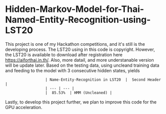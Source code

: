 # Hidden-Markov-Model-for-Thai-Named-Entity-Recognition-using-LST20

This project is one of my Hackathon competitions, and it's still is the developing process. 
The LST20 using in this code is copyright. However, the LST20 is available to download after registration here https://aiforthai.in.th/.
Also, more datail, and more understanable version will be update later. Based on the testing data, using uncleand training data and feeding to the model with 3 
consecutive hidden states, yields 

                      | Name-Entity-Recognition in LST20  |  Second Header  |
                      | --- | --- |
                      |  85.53%  | HMM (Uncleaned) |
                               
Lastly, to develop this project further, we plan to improve this code for the GPU acceleration.                                             
